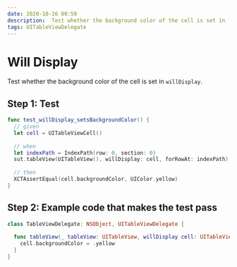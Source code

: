 ```yaml
---
date: 2020-10-16 00:59
description:  Test whether the background color of the cell is set in `willDisplay`.
tags: UITableViewDelegate
---
```


# Will Display

Test whether the background color of the cell is set in `willDisplay`.

## Step 1: Test

```swift
func test_willDisplay_setsBackgroundColor() {
  // given
  let cell = UITableViewCell()
  
  // when
  let indexPath = IndexPath(row: 0, section: 0)
  sut.tableView(UITableView(), willDisplay: cell, forRowAt: indexPath)
  
  // then
  XCTAssertEqual(cell.backgroundColor, UIColor.yellow)
}
```

## Step 2: Example code that makes the test pass

```swift
class TableViewDelegate: NSObject, UITableViewDelegate {
  
  func tableView(_ tableView: UITableView, willDisplay cell: UITableViewCell, forRowAt indexPath: IndexPath) {
    cell.backgroundColor = .yellow
  }
}
```


